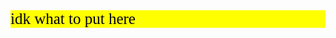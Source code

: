 <div style="background-color: yellow; color: black; font-size: 25px; font-family: 'Comic Sans MS', cursive;">idk what to put here </div>

<html>
  <head>
    <style>
      body {
        background-image: url("https://i.imgur.com/lkgMab8.gif");
        background-size: cover;
        background-repeat: no-repeat;
      }
    </style>
  </head>
  <body>
  </body>
</html>
